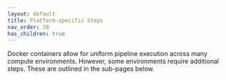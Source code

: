 ```yaml
---
layout: default
title: Platform-specific Steps
nav_order: 70
has_children: true
---
```


Docker containers allow for uniform pipeline execution across many compute environments. However, some environments require additional steps. These are outlined in the sub-pages below.
